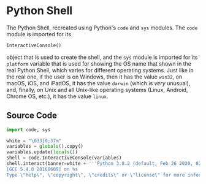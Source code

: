 # **Python Shell**

The Python Shell, recreated using Python's `code` and `sys` modules.
The `code` module is imported for its
```python
InteractiveConsole()
```
object that is used to create the shell,
and the `sys` module is imported for its `platform` variable that is used
for showing the OS name that shown in the real Python Shell, which varies for different
operating systems. Just like in the real one, if the user is on Windows, then it has the value `win32`, on macOS, iOS,
and iPadOS, it has the value `darwin` (which is *very* unusual), and, finally, on Unix
and all Unix-like operating systems (Linux, Android, Chrome OS, etc.), it has the value
`linux`.

## __Source Code__

```python
import code, sys

white = "\033[0;37m"
variables = globals().copy()
variables.update(locals())
shell = code.InteractiveConsole(variables)
shell.interact(banner=white + '''Python 3.8.2 (default, Feb 26 2020, 02:56:10)
[GCC 5.4.0 20160609] on %s
Type \"help\", \"copyright\", \"credits\" or \"license\" for more information.''' % (sys.platform))
```
